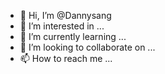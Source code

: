 - 👋 Hi, I’m @Dannysang
- 👀 I’m interested in ...
- 🌱 I’m currently learning ...
- 💞️ I’m looking to collaborate on ...
- 📫 How to reach me ...

<!---
Dannysang/Dannysang is a ✨ special ✨ repository because its `README.md` (this file) appears on your GitHub profile.
You can click the Preview link to take a look at your changes.
--->
